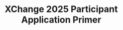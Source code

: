 ---
title: XChange 2025 Participant Application Primer
redirect_to: https://drive.google.com/file/d/1M81Hrdglg2K7lwYl56UVlpBdctHJcToP/view?usp=drive_link
redirect_from: 
  - /XC25ParticipantAppPrimer
  - /xc25participantappprimer
---